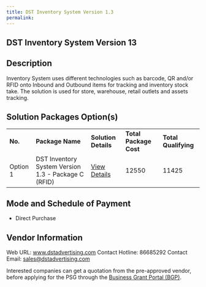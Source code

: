 ```yaml
---
title: DST Inventory System Version 1.3
permalink: 
---
```


## DST Inventory System Version 13

## Description

Inventory System uses different technologies such as barcode, QR and/or RFID onto Inbound and Outbound items for tracking and inventory stock take. The solution is used for store, warehouse, retail outlets and assets tracking.

## Solution Packages Option(s)

<table>
<tr>
<td><b>No.</b></td>
<td><b>Package Name</b></td>
<td><b>Solution Details</b></td>
<td><b>Total Package Cost</b></td>
<td><b>Total Qualifying</b></td>
</tr>
<tr>
<td>Option 1</td>
<td>DST Inventory System Version 1.3 - Package C (RFID)</td>
<td><a href='https://www.gobusiness.gov.sg/images/psg/DST_Advertising_Invt_20210484_Desensitised_Annex_3_R_Part_3.pdf'>View Details</a></td>
<td>12550</td>
<td>11425</td>
</tr>
</table>

## Mode and Schedule of Payment

 - Direct Purchase

## Vendor Information

 Web URL: www.dstadvertising.com 
Contact Hotline: 86685292 
Contact Email: sales@dstadvertising.com 


Interested companies can get a quotation from the pre-approved vendor, before applying for the PSG through the <a href='https://www.businessgrants.gov.sg/'>Business Grant Portal (BGP)</a>.
